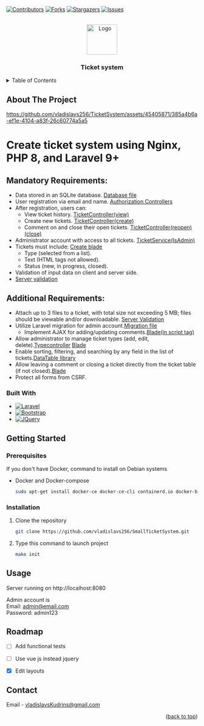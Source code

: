 <a name="readme-top"></a>



<!--
*** https://www.markdownguide.org/basic-syntax/#reference-style-links
-->
[![Contributors][contributors-shield]][contributors-url]
[![Forks][forks-shield]][forks-url]
[![Stargazers][stars-shield]][stars-url]
[![Issues][issues-shield]][issues-url]

[//]: # ([![LinkedIn][linkedin-shield]][linkedin-url])



<!-- PROJECT LOGO -->
<br />
<div align="center">
  <a href="https://github.com/vladislavs256/SmallTicketSystem">
    <img src="https://avatars.githubusercontent.com/u/45405871?s=400&u=6b3f9774b0dd21e79ca4fe7c2676208956f64350&v=4" alt="Logo" width="80" height="80">
  </a>

<h3 align="center">Ticket system</h3>

  <p align="center">
    
  </p>
</div>



<!-- TABLE OF CONTENTS -->
<details>
  <summary>Table of Contents</summary>
  <ol>
    <li>
      <a href="#about-the-project">About The Project</a>
      <ul>
        <li><a href="#built-with">Built With</a></li>
      </ul>
    </li>
    <li>
      <a href="#getting-started">Getting Started</a>
      <ul>
        <li><a href="#prerequisites">Prerequisites</a></li>
        <li><a href="#installation">Installation</a></li>
      </ul>
    </li>
    <li><a href="#usage">Usage</a></li>
    <li><a href="#roadmap">Roadmap</a></li>
    <li><a href="#contact">Contact</a></li>
  </ol>
</details>



<!-- ABOUT THE PROJECT -->
## About The Project


https://github.com/vladislavs256/TicketSystem/assets/45405871/385a4b6a-ef1e-4104-a83f-26c60774a5a5
# Create ticket system using Nginx, PHP 8, and Laravel 9+

## Mandatory Requirements:

- Data stored in an SQLite database. [Database file](data/database.sqlite)
- User registration via email and name. [Authorization Controllers](app/Http/Controllers/Auth)
- After registration, users can: 
    - View ticket history. [TicketController(view)](app/Http/Controllers/Ticket/TicketController.php)
    - Create new tickets. [TicketController(create)](app/Http/Controllers/Ticket/TicketController.php)
    - Comment on and close their open tickets. [TicketController(reopen)(close)](app/Http/Controllers/Ticket/TicketController.php)
- Administrator account with access to all tickets. [TicketService(IsAdmin)](app/Services/Ticket/TicketService.php)
- Tickets must include: [Create blade](resources/views/tickets/create.blade.php)
    - Type (selected from a list).
    - Text (HTML tags not allowed).
    - Status (new, in progress, closed).
- Validation of input data on client and server side.
- [Server validation](app/Http/Requests/)

## Additional Requirements:

- Attach up to 3 files to a ticket, with total size not exceeding 5 MB; files should be viewable and/or downloadable. [Server Validation](app/Http/Requests/Ticket/CreateRequest.php)
- Utilize Laravel migration for admin account.[Migration file](database/migrations/2014_10_12_000000_create_users_table.php)
  - Implement AJAX for adding/updating comments.[Blade(in script tag)](resources/views/tickets/view.blade.php)
- Allow administrator to manage ticket types (add, edit, delete).[Typecontroller](app/Http/Controllers/Ticket/TypeController.php) [Blade](resources/views/type)
- Enable sorting, filtering, and searching by any field in the list of tickets.[DataTable library](resources/views/tickets/index.blade.php)
- Allow leaving a comment or closing a ticket directly from the ticket table (if not closed).[Blade](resources/views/tickets/index.blade.php)
- Protect all forms from CSRF.





### Built With

* [![Laravel][Laravel.com]][Laravel-url]
* [![Bootstrap][Bootstrap.com]][Bootstrap-url]
* [![JQuery][JQuery.com]][JQuery-url]




<!-- GETTING STARTED -->
## Getting Started

### Prerequisites

If you don't have Docker, command to install on Debian systems
* Docker and Docker-compose
  ```sh
  sudo apt-get install docker-ce docker-ce-cli containerd.io docker-buildx-plugin docker-compose-plugin
  ```

### Installation

1. Clone the repository
   ```sh
   git clone https://github.com/vladislavs256/SmallTicketSystem.git
   ```
2. Type this command to launch project
   ```sh
   make init 
   ```
   
 
 





<!-- USAGE EXAMPLES -->
## Usage

Server running on http://localhost:8080

Admin account is<br>
Email: admin@email.com <br>
Password: admin123





<!-- ROADMAP -->
## Roadmap

- [ ] Add functional tests
- [ ] Use vue js instead jquery
- [x] Edit layouts


<!-- CONTACT -->
## Contact

Email - vladislavsKudrins@gmail.com <br>

<p align="right">(<a href="#readme-top">back to top</a>)</p>



<!-- MARKDOWN LINKS & IMAGES -->
<!-- https://www.markdownguide.org/basic-syntax/#reference-style-links -->
[contributors-shield]: https://img.shields.io/github/contributors/vladislavs256/SmallTicketSystem.svg?style=for-the-badge
[contributors-url]: https://github.com/vladislavs256/SmallTicketSystem/graphs/contributors
[forks-shield]: https://img.shields.io/github/forks/vladislavs256/SmallTicketSystem.svg?style=for-the-badge
[forks-url]: https://github.com/vladislavs256/SmallTicketSystem/network/members
[stars-shield]: https://img.shields.io/github/stars/vladislavs256/SmallTicketSystem.svg?style=for-the-badge
[stars-url]: https://github.com/vladislavs256/SmallTicketSystem/stargazers
[issues-shield]: https://img.shields.io/github/issues/vladislavs256/SmallTicketSystem.svg?style=for-the-badge
[issues-url]: https://github.com/vladislavs256/SmallTicketSystem/issues
[license-shield]: https://img.shields.io/github/license/vladislavs256/SmallTicketSystem.svg?style=for-the-badge
[license-url]: https://github.com/vladislavs256/SmallTicketSystem/blob/master/LICENSE.txt
[linkedin-shield]: https://img.shields.io/badge/-LinkedIn-black.svg?style=for-the-badge&logo=linkedin&colorB=555
[linkedin-url]: https://linkedin.com/in/linkedin_username
[product-screenshot]: images/screenshot.png
[Laravel.com]: https://img.shields.io/badge/Laravel-FF2D20?style=for-the-badge&logo=laravel&logoColor=white
[Laravel-url]: https://laravel.com
[Bootstrap.com]: https://img.shields.io/badge/Bootstrap-563D7C?style=for-the-badge&logo=bootstrap&logoColor=white
[Bootstrap-url]: https://getbootstrap.com
[JQuery.com]: https://img.shields.io/badge/jQuery-0769AD?style=for-the-badge&logo=jquery&logoColor=white
[JQuery-url]: https://jquery.com





